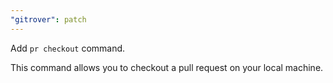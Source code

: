 ```yaml
---
"gitrover": patch
---
```


Add `pr checkout` command.

This command allows you to checkout a pull request on your local machine.

